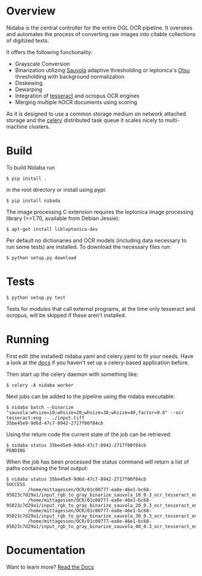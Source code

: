 Overview
========

Nidaba is the central controller for the entire OGL OCR pipeline. It oversees and
automates the process of converting raw images into citable collections of
digitized texts.

It offers the following functionality:

* Grayscale Conversion
* Binarization utilizing
  [Sauvola](http://www.mediateam.oulu.fi/publications/pdf/24.p) adaptive
  thresholding or leptonica's
  [Otsu](http://www.leptonica.com/binarization.html) thresholding with
  background normalization
* Deskewing
* Dewarping
* Integration of [tesseract](http://code.google.com/p/tesseract-ocr/) and
  ocropus OCR engines
* Merging multiple hOCR documents using scoring

As it is designed to use a common storage medium on network attached storage
and the [celery](http://celeryproject.org) distributed task queue it scales
nicely to multi-machine clusters.

Build
=====

To build Nidaba run

```
$ pip install .
```

in the root directory or install using pypi:

```
$ pip install nibada
```

The image processing C extension requires the leptonica image processing
library (>=1.70, available from Debian Jessie):

```
$ apt-get install libleptonica-dev
```

Per default no dictionaries and OCR models (including data necessary to run
some tests) are installed. To download the necessary files run:

```
$ python setup.py download
```

Tests
=====

```
$ python setup.py test
```

Tests for modules that call external programs, at the time only tesseract and
ocropus, will be skipped if these aren't installed.

Running
=======

First edit (the installed) nidaba.yaml and celery.yaml to fit your needs. Have
a look at the [docs](https:///mittagessen.github.io/nidaba) if you haven't set
up a celery-based application before.

Then start up the celery daemon with something like:

```
$ celery -A nidaba worker
```

Next jobs can be added to the pipeline using the nidaba executable:

```
$ nidaba batch --binarize "sauvola:whsize=10;whsize=20;whsize=30;whsize=40,factor=0.6" --ocr tesseract:eng -- ./input.tiff
35be45e9-9d6d-47c7-8942-2717f00f84cb
```

Using the return code the current state of the job can be retrieved:

```
$ nidaba status 35be45e9-9d6d-47c7-8942-2717f00f84cb
PENDING
```

When the job has been processed the status command will return a list of paths
containing the final output:

```
$ nidaba status 35be45e9-9d6d-47c7-8942-2717f00f84cb
SUCCESS
        /home/mittagessen/OCR/01c00777-ea8e-46e1-bc68-95023c7d29a1/input_rgb_to_gray_binarize_sauvola_10_0.3_ocr_tesseract_eng.tiff.hocr
        /home/mittagessen/OCR/01c00777-ea8e-46e1-bc68-95023c7d29a1/input_rgb_to_gray_binarize_sauvola_20_0.3_ocr_tesseract_eng.tiff.hocr
        /home/mittagessen/OCR/01c00777-ea8e-46e1-bc68-95023c7d29a1/input_rgb_to_gray_binarize_sauvola_30_0.3_ocr_tesseract_eng.tiff.hocr
        /home/mittagessen/OCR/01c00777-ea8e-46e1-bc68-95023c7d29a1/input_rgb_to_gray_binarize_sauvola_40_0.3_ocr_tesseract_eng.tiff.hocr
```


Documentation
=============

Want to learn more? [Read the Docs](https:///openphilology.github.io/nidaba/)

